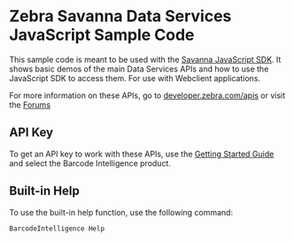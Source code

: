 Zebra Savanna Data Services JavaScript Sample Code
==================================================

This sample code is meant to be used with the [Savanna JavaScript SDK](https://github.com/Zebra/Savanna-JavaScript-SDK).  It shows basic demos of the main Data Services APIs and how to use the JavaScript SDK to access them.  For use with Webclient applications.

For more information on these APIs, go to [developer.zebra.com/apis](https://developer.zebra.com/apis) or visit the [Forums](https://developer.zebra.com/forum/search?keys=&field_zebra_curated_tags_tid%5B%5D=273)

API Key
-------

To get an API key to work with these APIs, use the [Getting Started Guide](https://developer.zebra.com/gsg) and select the Barcode Intelligence product.

Built-in Help
-------------

To use the built-in help function, use the following command:

```bash
BarcodeIntelligence Help
```
